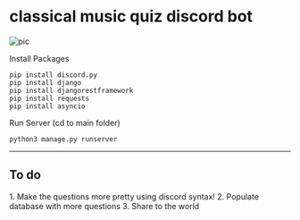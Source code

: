 # classical music quiz discord bot
![pic](https://static01.nyt.com/images/2011/01/05/arts/Composer-cover/Composer-cover-articleLarge.jpg?quality=75&auto=webp&disable=upscale)

Install Packages
```
pip install discord.py
pip install django
pip install djangorestframework
pip install requests
pip install asyncio
```

Run Server (cd to main folder)
```
python3 manage.py runserver
```
--- 
<h2>To do</h2>
1. Make the questions more pretty using discord syntax! 
2. Populate database with more questions
3. Share to the world
